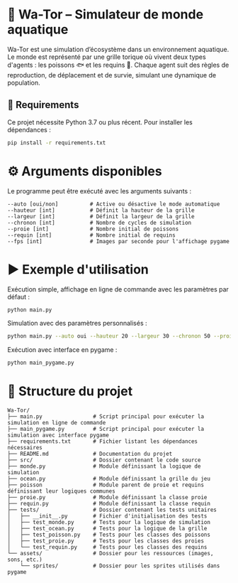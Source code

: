 # 🌊 Wa-Tor – Simulateur de monde aquatique

Wa-Tor est une simulation d’écosystème dans un environnement aquatique. Le monde est représenté par une grille torique où vivent deux types d'agents : les poissons 🐟 et les requins 🦈. Chaque agent suit des règles de reproduction, de déplacement et de survie, simulant une dynamique de population.

## 🔧 Requirements

Ce projet nécessite Python 3.7 ou plus récent. Pour installer les dépendances :

```bash
pip install -r requirements.txt
``` 

# ⚙️ Arguments disponibles
Le programme peut être exécuté avec les arguments suivants :
```plaintext
--auto [oui/non]          # Active ou désactive le mode automatique
--hauteur [int]           # Définit la hauteur de la grille
--largeur [int]           # Définit la largeur de la grille
--chronon [int]           # Nombre de cycles de simulation
--proie [int]             # Nombre initial de poissons
--requin [int]            # Nombre initial de requins
--fps [int]               # Images par seconde pour l'affichage pygame
```



# ▶️ Exemple d'utilisation
Exécution simple, affichage en ligne de commande avec les paramètres par défaut :
```bash
python main.py 
``` 
Simulation avec des paramètres personnalisés :
```bash
python main.py --auto oui --hauteur 20 --largeur 30 --chronon 50 --proie 40 --requin 10
```

Exécution avec interface en pygame :
```bash
python main_pygame.py 
``` 

# 📁 Structure du projet
```plaintext
Wa-Tor/
├── main.py                # Script principal pour exécuter la simulation en ligne de commande
├── main_pygame.py         # Script principal pour exécuter la simulation avec interface pygame
├── requirements.txt       # Fichier listant les dépendances nécessaires
├── README.md              # Documentation du projet
├── src/                   # Dossier contenant le code source
├── monde.py               # Module définissant la logique de simulation
├── ocean.py               # Module définissant la grille du jeu
├── poisson                # Module parent de proie et requins définissant leur logiques communes
├── proie.py               # Module définissant la classe proie
├── requin.py              # Module définissant la classe requin
├── tests/                 # Dossier contenant les tests unitaires
│   ├── __init__.py        # Fichier d'initialisation des tests
│   ├── test_monde.py      # Tests pour la logique de simulation
│   ├── test_ocean.py      # Tests pour la logique de la grille
│   ├── test_poisson.py    # Tests pour les classes des poissons
│   ├── test_proie.py      # Tests pour les classes des proies
│   └── test_requin.py     # Tests pour les classes des requins
└── assets/                # Dossier pour les ressources (images, sons, etc.)
    └── sprites/           # Dossier pour les sprites utilisés dans pygame
```
